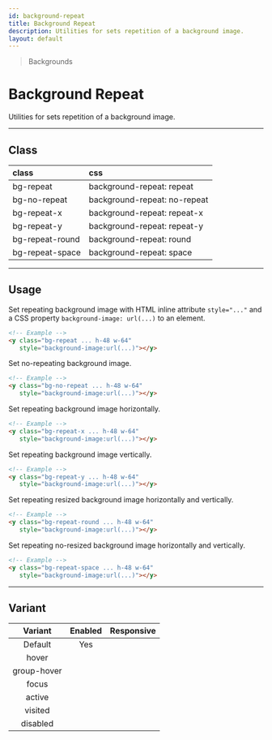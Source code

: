 ```yaml
---
id: background-repeat
title: Background Repeat
description: Utilities for sets repetition of a background image.
layout: default
---
```


> Backgrounds

# Background Repeat

Utilities for sets repetition of a background image.

---

## Class

| <span class="px-3 py-1 text-white bg-charcoal-100 rounded-full">class</span> | <span class="px-3 py-1 text-white bg-charcoal-100 rounded-full">css</span> |
|:--|:--|
| bg-repeat | background-repeat: repeat |
| bg-no-repeat | background-repeat: no-repeat |
| bg-repeat-x | background-repeat: repeat-x |
| bg-repeat-y | background-repeat: repeat-y |
| bg-repeat-round | background-repeat: round |
| bg-repeat-space | background-repeat: space |

---

## Usage

Set repeating background image with HTML inline attribute `style="..."` and a CSS property `background-image: url(...)` to an element.

<y class="my-2 mx-auto w-64 bg-red-200">
  <y class="h-48 w-64 bg-repeat" style="background-image:url(https://picsum.photos/80?=1)"></y>
</y>

```html
<!-- Example -->
<y class="bg-repeat ... h-48 w-64"
   style="background-image:url(...)"></y>
```

Set no-repeating background image.

<y class="my-2 mx-auto w-64 bg-red-200">
  <y class="h-48 w-64 bg-no-repeat" style="background-image:url(https://picsum.photos/80?=1)"></y>
</y>

```html
<!-- Example -->
<y class="bg-no-repeat ... h-48 w-64"
   style="background-image:url(...)"></y>
```

Set repeating background image horizontally.

<y class="my-2 mx-auto w-64 bg-red-200">
  <y class="h-48 w-64 bg-repeat-x" style="background-image:url(https://picsum.photos/80?=1)"></y>
</y>

```html
<!-- Example -->
<y class="bg-repeat-x ... h-48 w-64"
   style="background-image:url(...)"></y>
```

Set repeating background image vertically.

<y class="my-2 mx-auto w-64 bg-red-200">
  <y class="h-48 w-64 bg-repeat-y" style="background-image:url(https://picsum.photos/80?=1)"></y>
</y>

```html
<!-- Example -->
<y class="bg-repeat-y ... h-48 w-64"
   style="background-image:url(...)"></y>
```

Set repeating resized background image horizontally and vertically.

<y class="my-2 mx-auto w-64 bg-red-200">
  <y class="h-48 w-64 bg-repeat-round" style="background-image:url(https://picsum.photos/80?=1)"></y>
</y>

```html
<!-- Example -->
<y class="bg-repeat-round ... h-48 w-64"
   style="background-image:url(...)"></y>
```

Set repeating no-resized background image horizontally and vertically.

<y class="my-2 mx-auto w-64 bg-red-200">
  <y class="h-48 w-64 bg-repeat-space" style="background-image:url(https://picsum.photos/80?=1)"></y>
</y>

```html
<!-- Example -->
<y class="bg-repeat-space ... h-48 w-64"
   style="background-image:url(...)"></y>
```

---

## Variant

| <span class="font-semibold underline">Variant</span> | <span class="font-semibold underline">Enabled</span> | <span class="font-semibold underline">Responsive</span> |
|:-:|:-:|:-:|
| Default | Yes | |
| hover| | |
| group-hover | | |
| focus | | |
| active | | |
| visited | | |
| disabled | | |